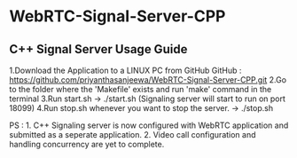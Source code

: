 # WebRTC-Signal-Server-CPP

C++ Signal Server Usage Guide
-----------------------------
1.Download the Application to a LINUX PC from GitHub
GitHub : https://github.com/priyanthasanjeewa/WebRTC-Signal-Server-CPP.git
2.Go to the folder where the 'Makefile' exists and run 'make' command in the terminal
3.Run start.sh -> ./start.sh  (Signaling server will start to run on port 18099)
4.Run stop.sh whenever you want to stop the server. -> ./stop.sh 

PS : 1. C++ Signaling server is now configured with WebRTC application and submitted as a seperate application.
     2. Video call configuration and handling concurrency are yet to complete.